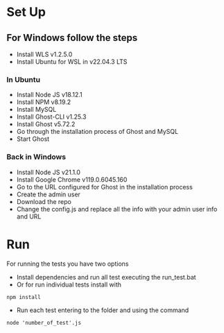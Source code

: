 # Set Up
## For Windows follow the steps
* Install WLS v1.2.5.0
* Install Ubuntu for WSL in v22.04.3 LTS
### In Ubuntu
* Install Node JS v18.12.1
* Install NPM v8.19.2
* Install MySQL
* Install Ghost-CLI v1.25.3
* Install Ghost v5.72.2
* Go through the installation process of Ghost and MySQL
* Start Ghost
### Back in Windows
* Install Node JS v21.1.0
* Install Google Chrome v119.0.6045.160
* Go to the URL configured for Ghost in the installation process
* Create the admin user
* Download the repo
* Change the config.js and replace all the info with your admin user info and URL

# Run
For running the tests you have two options
* Install dependencies and run all test executing the run_test.bat
* Or for run individual tests install with 
```
npm install
```
* Run each test entering to the folder and using the command
```
node 'number_of_test'.js
```

